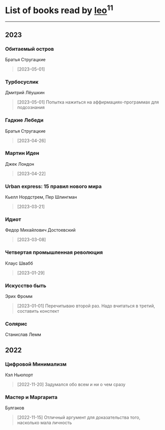 # List of books read by [leo](https://plus.google.com/u/0/106915386474260202605/)<sup>11</sup>
---

## 2023

### Обитаемый остров
Братья Стругацкие
> [2023-05-01] 


### Турбосуслик
Дмитрий Лёушкин
> [2023-05-01] Попытка нажиться на аффирмациях-программах для подсознания


### Гадкие Лебеди
Братья Стругацкие
> [2023-04-26] 


### Мартин Иден
Джек Лондон
> [2023-04-22] 


### Urban express: 15 правил нового мира
Кьелл Нордстрем, Пер Шлингман
> [2023-03-21] 


### Идиот
Федор Михайлович Достоевский
> [2023-03-08] 


### Четвертая промышленная революция
Клаус Швабб
> [2023-01-29] 


### Искусство быть
Эрих Фромм
> [2023-01-01] Перечитываю второй раз. Надо вчитаться в третий, составить конспект


### Солярис
Станислав Лемм



## 2022

### Цифровой Минимализм
Кэл Ньюпорт
> [2022-11-20] Задумался обо всем и ни о чем сразу


### Мастер и Маргарита
Булгаков
> [2022-11-15] Отличный аргумент для доказательства того, насколько мала личность



